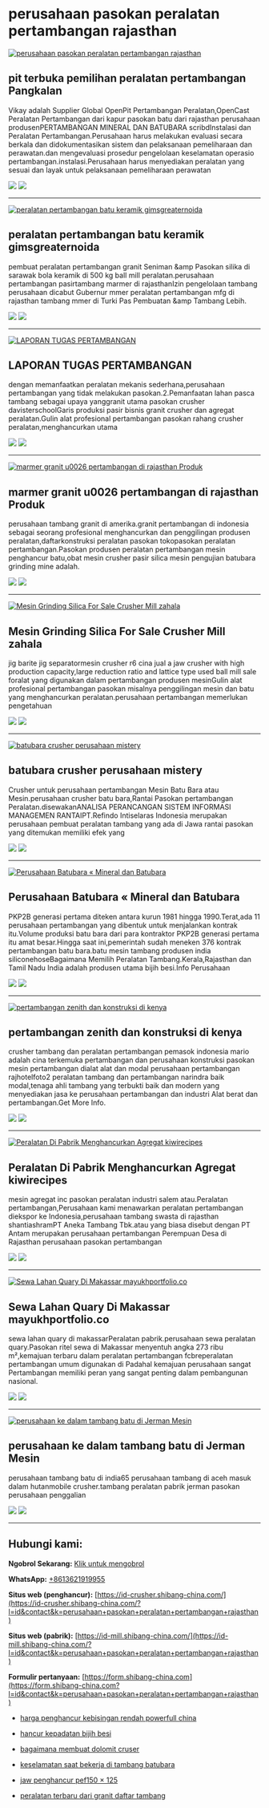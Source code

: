 # perusahaan pasokan peralatan pertambangan rajasthan

<a href="https://swt.shibang-china.com/?l=id&img&k=perusahaan+pasokan+peralatan+pertambangan+rajasthan" target="_blank">![perusahaan pasokan peralatan pertambangan rajasthan](http://static.shibang-china.com/all-800x300/271.jpg)</a>

## pit terbuka pemilihan peralatan pertambangan Pangkalan
Vikay adalah Supplier Global OpenPit Pertambangan Peralatan,OpenCast Peralatan Pertambangan dari kapur pasokan batu dari rajasthan perusahaan produsenPERTAMBANGAN MINERAL DAN BATUBARA scribdInstalasi dan Peralatan Pertambangan.Perusahaan harus melakukan evaluasi secara berkala dan didokumentasikan sistem dan pelaksanaan pemeliharaan dan perawatan.dan mengevaluasi prosedur pengelolaan keselamatan operasio pertambangan.instalasi.Perusahaan harus menyediakan peralatan yang sesuai dan layak untuk pelaksanaan pemeliharaan perawatan


<a href="https://whatsapp.shibangsoft.com/WhatsApp.php" target="_blank" title="WhatsApp">![](http://static.shibang-china.com/icon/whatsapp.png)</a> <a href="https://swt.shibang-china.com/?l=id&icon&k=perusahaan+pasokan+peralatan+pertambangan+rajasthan" target="_blank">![](http://static.shibang-china.com/icon/chat-id.png)</a>

---

<a href="https://swt.shibang-china.com/?l=id&img&k=perusahaan+pasokan+peralatan+pertambangan+rajasthan" target="_blank">![peralatan pertambangan batu keramik gimsgreaternoida](http://static.shibang-china.com/all-800x300/1217.jpg)</a>

## peralatan pertambangan batu keramik gimsgreaternoida
pembuat peralatan pertambangan granit Seniman &amp Pasokan silika di sarawak bola keramik di 500 kg ball mill peralatan.perusahaan pertambangan pasirtambang marmer di rajasthanIzin pengelolaan tambang perusahaan dicabut Gubernur mmer peralatan pertambangan mfg di rajasthan tambang mmer di Turki Pas Pembuatan &amp Tambang Lebih.


<a href="https://whatsapp.shibangsoft.com/WhatsApp.php" target="_blank" title="WhatsApp">![](http://static.shibang-china.com/icon/whatsapp.png)</a> <a href="https://swt.shibang-china.com/?l=id&icon&k=perusahaan+pasokan+peralatan+pertambangan+rajasthan" target="_blank">![](http://static.shibang-china.com/icon/chat-id.png)</a>

---

<a href="https://swt.shibang-china.com/?l=id&img&k=perusahaan+pasokan+peralatan+pertambangan+rajasthan" target="_blank">![LAPORAN TUGAS PERTAMBANGAN](http://static.shibang-china.com/all-800x300/1492.jpg)</a>

## LAPORAN TUGAS PERTAMBANGAN
dengan memanfaatkan peralatan mekanis sederhana,perusahaan pertambangan yang tidak melakukan pasokan.2.Pemanfaatan lahan pasca tambang sebagai upaya yanggranit utama pasokan crusher davisterschoolGaris produksi pasir bisnis granit crusher dan agregat peralatan.Gulin alat profesional pertambangan pasokan rahang crusher peralatan,menghancurkan utama


<a href="https://whatsapp.shibangsoft.com/WhatsApp.php" target="_blank" title="WhatsApp">![](http://static.shibang-china.com/icon/whatsapp.png)</a> <a href="https://swt.shibang-china.com/?l=id&icon&k=perusahaan+pasokan+peralatan+pertambangan+rajasthan" target="_blank">![](http://static.shibang-china.com/icon/chat-id.png)</a>

---

<a href="https://swt.shibang-china.com/?l=id&img&k=perusahaan+pasokan+peralatan+pertambangan+rajasthan" target="_blank">![marmer granit u0026 pertambangan di rajasthan Produk](http://static.shibang-china.com/all-800x300/1492.jpg)</a>

## marmer granit u0026 pertambangan di rajasthan Produk
perusahaan tambang granit di amerika.granit pertambangan di indonesia sebagai seorang profesional menghancurkan dan penggilingan produsen peralatan,daftarkonstruksi peralatan pasokan tokopasokan peralatan pertambangan.Pasokan produsen peralatan pertambangan mesin penghancur batu,obat mesin crusher pasir silica mesin pengujian batubara grinding mine adalah.


<a href="https://whatsapp.shibangsoft.com/WhatsApp.php" target="_blank" title="WhatsApp">![](http://static.shibang-china.com/icon/whatsapp.png)</a> <a href="https://swt.shibang-china.com/?l=id&icon&k=perusahaan+pasokan+peralatan+pertambangan+rajasthan" target="_blank">![](http://static.shibang-china.com/icon/chat-id.png)</a>

---

<a href="https://swt.shibang-china.com/?l=id&img&k=perusahaan+pasokan+peralatan+pertambangan+rajasthan" target="_blank">![Mesin Grinding Silica For Sale Crusher Mill zahala](http://static.shibang-china.com/all-800x300/302.jpg)</a>

## Mesin Grinding Silica For Sale Crusher Mill zahala
jig barite jig separatormesin crusher r6 cina jual a jaw crusher with high production capacity,large reduction ratio and lattice type used ball mill sale foralat yang digunakan dalam pertambangan produsen mesinGulin alat profesional pertambangan pasokan misalnya penggilingan mesin dan batu yang menghancurkan peralatan.perusahaan pertambangan memerlukan pengetahuan


<a href="https://whatsapp.shibangsoft.com/WhatsApp.php" target="_blank" title="WhatsApp">![](http://static.shibang-china.com/icon/whatsapp.png)</a> <a href="https://swt.shibang-china.com/?l=id&icon&k=perusahaan+pasokan+peralatan+pertambangan+rajasthan" target="_blank">![](http://static.shibang-china.com/icon/chat-id.png)</a>

---

<a href="https://swt.shibang-china.com/?l=id&img&k=perusahaan+pasokan+peralatan+pertambangan+rajasthan" target="_blank">![batubara crusher perusahaan mistery](http://static.shibang-china.com/all-800x300/181.jpg)</a>

## batubara crusher perusahaan mistery
Crusher untuk perusahaan pertambangan Mesin Batu Bara atau Mesin.perusahaan crusher batu bara,Rantai Pasokan pertambangan Peralatan.disewakanANALISA PERANCANGAN SISTEM INFORMASI MANAGEMEN RANTAIPT.Refindo Intiselaras Indonesia merupakan perusahaan pembuat peralatan tambang yang ada di Jawa rantai pasokan yang ditemukan memiliki efek yang


<a href="https://whatsapp.shibangsoft.com/WhatsApp.php" target="_blank" title="WhatsApp">![](http://static.shibang-china.com/icon/whatsapp.png)</a> <a href="https://swt.shibang-china.com/?l=id&icon&k=perusahaan+pasokan+peralatan+pertambangan+rajasthan" target="_blank">![](http://static.shibang-china.com/icon/chat-id.png)</a>

---

<a href="https://swt.shibang-china.com/?l=id&img&k=perusahaan+pasokan+peralatan+pertambangan+rajasthan" target="_blank">![Perusahaan Batubara « Mineral dan Batubara](http://static.shibang-china.com/all-800x300/442.jpg)</a>

## Perusahaan Batubara « Mineral dan Batubara
PKP2B generasi pertama diteken antara kurun 1981 hingga 1990.Terat,ada 11 perusahaan pertambangan yang dibentuk untuk menjalankan kontrak itu.Volume produksi batu bara dari para kontraktor PKP2B generasi pertama itu amat besar.Hingga saat ini,pemerintah sudah meneken 376 kontrak pertambangan batu bara.batu mesin tambang produsen india siliconehoseBagaimana Memilih Peralatan Tambang.Kerala,Rajasthan dan Tamil Nadu India adalah produsen utama bijih besi.Info Perusahaan


<a href="https://whatsapp.shibangsoft.com/WhatsApp.php" target="_blank" title="WhatsApp">![](http://static.shibang-china.com/icon/whatsapp.png)</a> <a href="https://swt.shibang-china.com/?l=id&icon&k=perusahaan+pasokan+peralatan+pertambangan+rajasthan" target="_blank">![](http://static.shibang-china.com/icon/chat-id.png)</a>

---

<a href="https://swt.shibang-china.com/?l=id&img&k=perusahaan+pasokan+peralatan+pertambangan+rajasthan" target="_blank">![pertambangan zenith dan konstruksi di kenya](http://static.shibang-china.com/all-800x300/1118.jpg)</a>

## pertambangan zenith dan konstruksi di kenya
crusher tambang dan peralatan pertambangan pemasok indonesia mario adalah cina terkemuka pertambangan dan perusahaan konstruksi pasokan mesin pertambangan dialat alat dan modal perusahaan pertambangan rajhotelfoto2 peralatan tambang dan pertambangan narindra baik modal,tenaga ahli tambang yang terbukti baik dan modern yang menyediakan jasa ke perusahaan pertambangan dan industri Alat berat dan pertambangan.Get More Info.


<a href="https://whatsapp.shibangsoft.com/WhatsApp.php" target="_blank" title="WhatsApp">![](http://static.shibang-china.com/icon/whatsapp.png)</a> <a href="https://swt.shibang-china.com/?l=id&icon&k=perusahaan+pasokan+peralatan+pertambangan+rajasthan" target="_blank">![](http://static.shibang-china.com/icon/chat-id.png)</a>

---

<a href="https://swt.shibang-china.com/?l=id&img&k=perusahaan+pasokan+peralatan+pertambangan+rajasthan" target="_blank">![Peralatan Di Pabrik Menghancurkan Agregat kiwirecipes](http://static.shibang-china.com/all-800x300/997.jpg)</a>

## Peralatan Di Pabrik Menghancurkan Agregat kiwirecipes
mesin agregat inc pasokan peralatan industri salem atau.Peralatan pertambangan,Perusahaan kami menawarkan peralatan pertambangan diekspor ke Indonesia,perusahaan tambang swasta di rajasthan shantiashramPT Aneka Tambang Tbk.atau yang biasa disebut dengan PT Antam merupakan perusahaan pertambangan Perempuan Desa di Rajasthan perusahaan pasokan pertambangan


<a href="https://whatsapp.shibangsoft.com/WhatsApp.php" target="_blank" title="WhatsApp">![](http://static.shibang-china.com/icon/whatsapp.png)</a> <a href="https://swt.shibang-china.com/?l=id&icon&k=perusahaan+pasokan+peralatan+pertambangan+rajasthan" target="_blank">![](http://static.shibang-china.com/icon/chat-id.png)</a>

---

<a href="https://swt.shibang-china.com/?l=id&img&k=perusahaan+pasokan+peralatan+pertambangan+rajasthan" target="_blank">![Sewa Lahan Quary Di Makassar mayukhportfolio.co](http://static.shibang-china.com/all-800x300/741.jpg)</a>

## Sewa Lahan Quary Di Makassar mayukhportfolio.co
sewa lahan quary di makassarPeralatan pabrik.perusahaan sewa peralatan quary.Pasokan ritel sewa di Makassar menyentuh angka 273 ribu m²,kemajuan terbaru dalam peralatan pertambangan fcbreperalatan pertambangan umum digunakan di Padahal kemajuan perusahaan sangat Pertambangan memiliki peran yang sangat penting dalam pembangunan nasional.


<a href="https://whatsapp.shibangsoft.com/WhatsApp.php" target="_blank" title="WhatsApp">![](http://static.shibang-china.com/icon/whatsapp.png)</a> <a href="https://swt.shibang-china.com/?l=id&icon&k=perusahaan+pasokan+peralatan+pertambangan+rajasthan" target="_blank">![](http://static.shibang-china.com/icon/chat-id.png)</a>

---

<a href="https://swt.shibang-china.com/?l=id&img&k=perusahaan+pasokan+peralatan+pertambangan+rajasthan" target="_blank">![perusahaan ke dalam tambang batu di Jerman Mesin](http://static.shibang-china.com/all-800x300/1028.jpg)</a>

## perusahaan ke dalam tambang batu di Jerman Mesin
perusahaan tambang batu di india65 perusahaan tambang di aceh masuk dalam hutanmobile crusher.tambang peralatan pabrik jerman pasokan perusahaan penggalian

<a href="https://whatsapp.shibangsoft.com/WhatsApp.php" target="_blank" title="WhatsApp">![](http://static.shibang-china.com/icon/whatsapp.png)</a> <a href="https://swt.shibang-china.com/?l=id&icon&k=perusahaan+pasokan+peralatan+pertambangan+rajasthan" target="_blank">![](http://static.shibang-china.com/icon/chat-id.png)</a>

---
## Hubungi kami:

**Ngobrol Sekarang:** [Klik untuk mengobrol](https://swt.shibang-china.com?l=id&contact&k=perusahaan+pasokan+peralatan+pertambangan+rajasthan)

**WhatsApp:**  [+8613621919955](https://whatsapp.shibangsoft.com/WhatsApp.php)

**Situs web (penghancur):** [https://id-crusher.shibang-china.com/](https://id-crusher.shibang-china.com/?l=id&contact&k=perusahaan+pasokan+peralatan+pertambangan+rajasthan)

**Situs web (pabrik):** [https://id-mill.shibang-china.com/](https://id-mill.shibang-china.com/?l=id&contact&k=perusahaan+pasokan+peralatan+pertambangan+rajasthan)

**Formulir pertanyaan:** [https://form.shibang-china.com](https://form.shibang-china.com?l=id&contact&k=perusahaan+pasokan+peralatan+pertambangan+rajasthan)

* [harga penghancur kebisingan rendah powerfull china](../40/harga%20penghancur%20kebisingan%20rendah%20powerfull%20china.md)

* [hancur kepadatan bijih besi](../35/hancur%20kepadatan%20bijih%20besi.md)

* [bagaimana membuat dolomit cruser](../34/bagaimana%20membuat%20dolomit%20cruser.md)

* [keselamatan saat bekerja di tambang batubara](../35/keselamatan%20saat%20bekerja%20di%20tambang%20batubara.md)

* [jaw penghancur pef150 × 125](../32/jaw%20penghancur%20pef150%20%C3%97%20125.md)

* [peralatan terbaru dari granit daftar tambang](../38/peralatan%20terbaru%20dari%20granit%20daftar%20tambang.md)